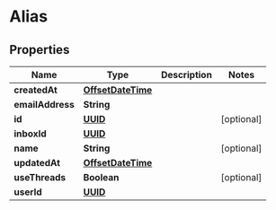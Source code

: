 

# Alias

## Properties

Name | Type | Description | Notes
------------ | ------------- | ------------- | -------------
**createdAt** | [**OffsetDateTime**](OffsetDateTime.md) |  | 
**emailAddress** | **String** |  | 
**id** | [**UUID**](UUID.md) |  |  [optional]
**inboxId** | [**UUID**](UUID.md) |  | 
**name** | **String** |  |  [optional]
**updatedAt** | [**OffsetDateTime**](OffsetDateTime.md) |  | 
**useThreads** | **Boolean** |  |  [optional]
**userId** | [**UUID**](UUID.md) |  | 



